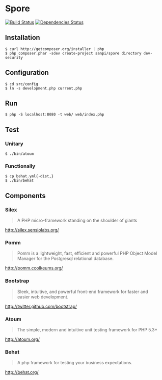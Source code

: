 # Spore

[![Build Status](https://travis-ci.org/sanpii/spore.png?branch=security)](https://travis-ci.org/sanpii/spore)
[![Dependencies Status](https://www.wakuwakuw.com/d/7519698)](http://depending.in/sanpii/spore)

## Installation

    $ curl http://getcomposer.org/installer | php
    $ php composer.phar -sdev create-project sanpi/spore directory dev-security

## Configuration

    $ cd src/config
    $ ln -s development.php current.php

## Run

    $ php -S localhost:8080 -t web/ web/index.php

## Test

### Unitary

    $ ./bin/atoum

### Functionally

    $ cp behat.yml{-dist,}
    $ ./bin/behat

## Components

### Silex

> A PHP micro-framework standing on the shoulder of giants

http://silex.sensiolabs.org/

### Pomm

> Pomm is a lightweight, fast, efficient and powerful PHP Object Model Manager
> for the Postgresql relational database.

http://pomm.coolkeums.org/

### Bootstrap

> Sleek, intuitive, and powerful front-end framework for faster and easier web
> development.

http://twitter.github.com/bootstrap/

### Atoum

> The simple, modern and intuitive unit testing framework for PHP 5.3+

http://atoum.org/

### Behat

> A php framework for testing your business expectations.

http://behat.org/

